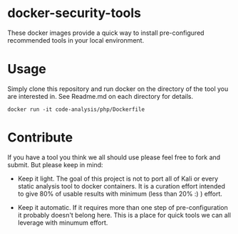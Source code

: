 # docker-security-tools

These docker images provide a quick way to install pre-configured recommended tools in your local environment.

# Usage

Simply clone this repository and run docker on the directory of the tool you are interested in.
See Readme.md on each directory for details.


```
docker run -it code-analysis/php/Dockerfile
```

# Contribute

If you have a tool you think we all should use please feel free to fork and submit. But please keep in mind:

 - Keep  it light. The goal of this project is not to port all of Kali or every static analysis tool to docker containers. It is a curation effort intended to give 80% of usable results with minimum (less than 20% :) ) effort.

- Keep it automatic. If it requires more than one step of pre-configuration it probably doesn't belong here. This is a place for quick tools we can all leverage with minumum effort.



